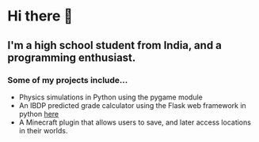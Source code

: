 # Hi there 👋
## I'm a high school student from India, and a programming enthusiast. 
### Some of my projects include...
  - Physics simulations in Python using the pygame module
  - An IBDP predicted grade calculator using the Flask web framework in python [here](predictedgrade.pythonanywhere.com)
  - A Minecraft plugin that allows users to save, and later access locations in their worlds.

<!--
**samkas125/samkas125** is a ✨ _special_ ✨ repository because its `README.md` (this file) appears on your GitHub profile.

Here are some ideas to get you started:

- 🔭 I’m currently working on ...
- 🌱 I’m currently learning ...
- 👯 I’m looking to collaborate on ...
- 🤔 I’m looking for help with ...
- 💬 Ask me about ...
- 📫 How to reach me: ...
- 😄 Pronouns: ...
- ⚡ Fun fact: ...
-->
